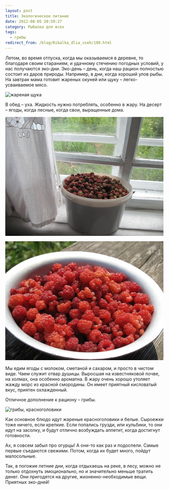 ```yaml
---
layout: post
title: Экологическое питание
date: 2012-08-05 20:59:27
category: Рыбалка для всех
tags:
  - грибы
redirect_from: /blog/Ribalka_dlia_vseh/109.html
---
```

Летом, во время отпуска, когда мы оказываемся в деревне, то благодаря
своим стараниям, и удачному стечению погодных условий, у нас получаются
эко-дни. Эко-день – день, когда наш рацион полностью состоит из даров
природы. Например, в дни, когда хороший улов рыбы. На завтрак мама
готовит жареных окуней или щуку – легко-усваиваемое мясо.

![жареная
щука](/uploads/images/00/00/01/2012/08/05/d3b189.jpg)

В обед – уха. Жидкость нужно потреблять, особенно в жару. На десерт –
ягоды, когда лесные, когда свои, выращенные дома.

![клубника](/uploads/images/00/00/01/2012/08/05/3f3187.jpg)

![малина](/uploads/images/00/00/01/2012/08/05/ca02f5.jpg)

Мы едим ягоды с молоком, сметаной и сахаром, и просто в чистом виде.
Чаем служит отвар душицы. Выросшая на известняковой почве, на холмах,
она особенно ароматна. В жару очень хорошо утоляет жажду морс из красной
смородины. Он имеет приятный кисловатый вкус, приятен охлажденный.

Отличное дополнение к рациону – грибы.

![грибы,
красноголовики](/uploads/images/00/00/01/2012/08/05/fceb6d.jpg)

Как основное блюдо идут жареные красноголовики и белые. Сыроежки тоже
ничего, если крепкие. Если попались грузди, или кульбики, то они идут
на засолку, и будут отлично возбуждать аппетит, когда достигнут готовности.

Ах, я совсем забыл про огурцы! А они-то как раз и подоспели. Самые
первые съедаются свежими. Потом, когда их будет много, пойдут
малосольные.

Так, в погожие летние дни, когда отдыхаешь на реке, в лесу, можно не
только отдохнуть эмоционально, но и значительно меньше тратить денег.
Они пригодятся на другие, жизненно-необходимые вещи. Приятных эко-дней!
